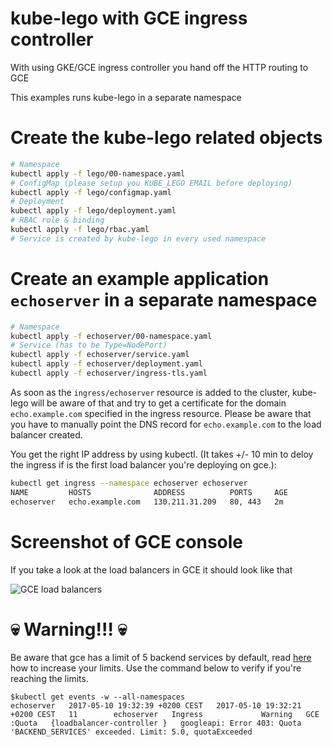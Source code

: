 # kube-lego with GCE ingress controller

With using GKE/GCE ingress controller you hand off the HTTP routing to GCE

This examples runs kube-lego in a separate namespace

# Create the kube-lego related objects

```bash
# Namespace
kubectl apply -f lego/00-namespace.yaml
# ConfigMap (please setup you KUBE_LEGO EMAIL before deploying)
kubectl apply -f lego/configmap.yaml 
# Deployment
kubectl apply -f lego/deployment.yaml
# RBAC role & binding
kubectl apply -f lego/rbac.yaml
# Service is created by kube-lego in every used namespace
```

# Create an example application `echoserver` in a separate namespace

```bash
# Namespace
kubectl apply -f echoserver/00-namespace.yaml
# Service (has to be Type=NodePort)
kubectl apply -f echoserver/service.yaml
kubectl apply -f echoserver/deployment.yaml
kubectl apply -f echoserver/ingress-tls.yaml
```

As soon as the `ingress/echoserver` resource is added to the cluster, kube-lego
will be aware of that and try to get a certificate for the domain
`echo.example.com` specified in the ingress resource. Please be aware that you
have to manually point the DNS record for `echo.example.com` to the load
balancer created.

You get the right IP address by using kubectl. (It takes +/- 10 min to deloy the ingress if is the first load balancer you're deploying on gce.):

```bash
kubectl get ingress --namespace echoserver echoserver
NAME         HOSTS              ADDRESS          PORTS     AGE
echoserver   echo.example.com   130.211.31.209   80, 443   2m
```

# Screenshot of GCE console

If you take a look at the load balancers in GCE it should look like that

![GCE load balancers](gce-lbc.png)

# :skull: Warning!!! :skull:

Be aware that gce has a limit of 5 backend services by default, read [here](https://cloud.google.com/compute/quotas) how to increase your limits. 
Use the command below to verify if you're reaching the limits. 

```
$kubectl get events -w --all-namespaces
echoserver   2017-05-10 19:32:39 +0200 CEST   2017-05-10 19:32:21 +0200 CEST   11        echoserver   Ingress             Warning   GCE :Quota   {loadbalancer-controller }   googleapi: Error 403: Quota 'BACKEND_SERVICES' exceeded. Limit: 5.0, quotaExceeded
```